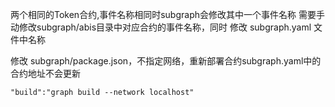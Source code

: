 两个相同的Token合约,事件名称相同时subgraph会修改其中一个事件名称
需要手动修改subgraph/abis目录中对应合约的事件名称，同时 修改 subgraph.yaml 文件中名称

修改 subgraph/package.json，不指定网络，重新部署合约subgraph.yaml中的合约地址不会更新
```
"build":"graph build --network localhost"
```